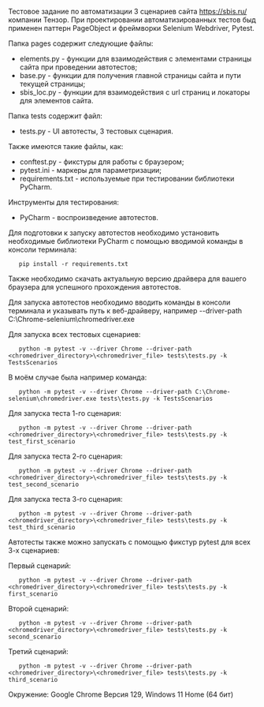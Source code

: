 Тестовое задание по автоматизации 3 сценариев сайта https://sbis.ru/ компании Тензор.
При проектировании автоматизированных тестов быд применен паттерн PageObject и фреймворки Selenium Webdriver, Pytest.

Папка pages содержит следующие файлы:

- elements.py - функции для взаимодействия с элементами страницы сайта при проведении автотестов;
- base.py - функции для получения главной страницы сайта и пути текущей страницы;
- sbis_loc.py - функции для взаимодействия с url страниц и локаторы для элементов сайта.

Папка tests содержит файл:

- tests.py - UI автотесты, 3 тестовых сценария.

Также имеются такие файлы, как:

- conftest.py - фикстуры для работы с браузером;
- pytest.ini - маркеры для параметризации;
- requirements.txt - используемые при тестировании библиотеки PyCharm.

Инструменты для тестирования:

- PyCharm - воспроизведение автотестов.

Для подготовки к запуску автотестов необходимо установить необходимые библиотеки PyCharm с помощью вводимой команды в консоли терминала:

       pip install -r requirements.txt
   
Также необходимо скачать актуальную версию драйвера для вашего браузера для успешного прохождения автотестов.

Для запуска автотестов необходимо вводить команды в консоли терминала и указывать путь к веб-драйверу, например --driver-path C:\Chrome-selenium\chromedriver.exe

Для запуска всех тестовых сценариев:

       python -m pytest -v --driver Chrome --driver-path <chromedriver_directory>\<chromedriver_file> tests\tests.py -k TestsScenarios

В моём случае была например команда:

       python -m pytest -v --driver Chrome --driver-path C:\Chrome-selenium\chromedriver.exe tests\tests.py -k TestsScenarios

Для запуска теста 1-го сценария:

       python -m pytest -v --driver Chrome --driver-path <chromedriver_directory>\<chromedriver_file> tests\tests.py -k test_first_scenario

Для запуска теста 2-го сценария:

       python -m pytest -v --driver Chrome --driver-path <chromedriver_directory>\<chromedriver_file> tests\tests.py -k test_second_scenario

Для запуска теста 3-го сценария:

       python -m pytest -v --driver Chrome --driver-path <chromedriver_directory>\<chromedriver_file> tests\tests.py -k test_third_scenario



Автотесты также можно запускать с помощью фикстур pytest для всех 3-х сценариев:

Первый сценарий:

       python -m pytest -v --driver Chrome --driver-path <chromedriver_directory>\<chromedriver_file> tests\tests.py -k first_scenario
       
Второй сценарий:

       python -m pytest -v --driver Chrome --driver-path <chromedriver_directory>\<chromedriver_file> tests\tests.py -k second_scenario

Третий сценарий:

       python -m pytest -v --driver Chrome --driver-path <chromedriver_directory>\<chromedriver_file> tests\tests.py -k third_scenario


Окружение: Google Chrome Версия 129, Windows 11 Home (64 бит)
